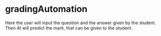 # gradingAutomation
Here the user will input the question and the answer given by the student. Then AI will predict the mark, that can be given to the student.
